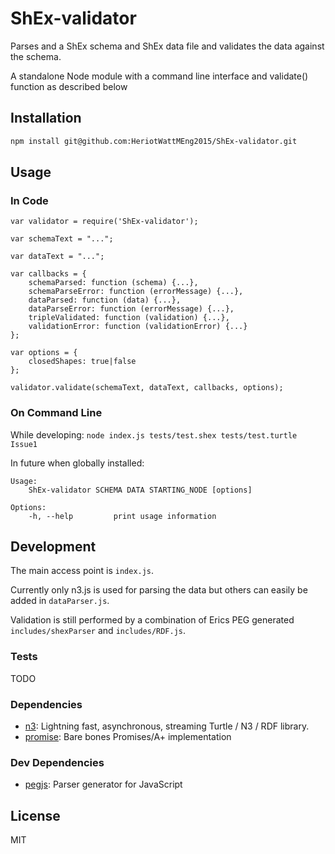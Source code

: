 # ShEx-validator 

Parses and a ShEx schema and ShEx data file and validates the data against the schema.

A standalone Node module with a command line interface and validate() function as described below

## Installation

```sh
npm install git@github.com:HeriotWattMEng2015/ShEx-validator.git
```

## Usage
### In Code
    var validator = require('ShEx-validator');

    var schemaText = "...";

    var dataText = "...";

    var callbacks = {
        schemaParsed: function (schema) {...},
        schemaParseError: function (errorMessage) {...},
        dataParsed: function (data) {...},
        dataParseError: function (errorMessage) {...},
        tripleValidated: function (validation) {...},
        validationError: function (validationError) {...}
    };

    var options = {
        closedShapes: true|false
    };

    validator.validate(schemaText, dataText, callbacks, options);


### On Command Line

While developing: `node index.js tests/test.shex tests/test.turtle Issue1`

In future when globally installed:

<!--- BEGIN USAGE -->
    Usage:
        ShEx-validator SCHEMA DATA STARTING_NODE [options]

    Options:
        -h, --help         print usage information
<!--- END USAGE -->

## Development

The main access point is `index.js`.

Currently only n3.js is used for parsing the data but others can easily be added in `dataParser.js`.

Validation is still performed by a combination of Erics PEG generated `includes/shexParser` and `includes/RDF.js`.

### Tests
TODO

### Dependencies

- [n3](https://github.com/RubenVerborgh/N3.js): Lightning fast, asynchronous, streaming Turtle / N3 / RDF library.
- [promise](https://github.com/then/promise): Bare bones Promises/A+ implementation

### Dev Dependencies

- [pegjs](https://github.com/dmajda/pegjs): Parser generator for JavaScript

## License

MIT
